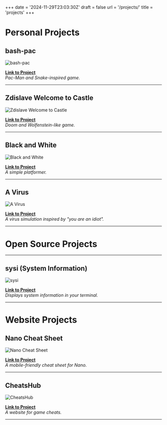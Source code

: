 +++
date = '2024-11-29T23:03:30Z'
draft = false
url = '/projects/'
title = 'projects'
+++
# Personal Projects

## bash-pac
![bash-pac](/hugo/images/project-images/bash-pac.png)

**[Link to Project](https://github.com/stuffbymax/bash-pac)**  
*Pac-Man and Snake-inspired game.*

---

## Zdislave Welcome to Castle
![Zdislave Welcome to Castle](/hugo/images/project-images/jK9v43.png)

**[Link to Project](https://stuff-by-max.itch.io/)**  
*Doom and Wolfenstein-like game.*

---

## Black and White
![Black and White](/hugo/images/project-images//black-white.png)

**[Link to Project](https://itch.io/e/11275490/stuff-by-max-updated-black-and-white)**  
*A simple platformer.*

---

## A Virus
![A Virus](/hugo/images/project-images/the-virus.png)

**[Link to Project](https://itch.io/event/20215678)**  
*A virus simulation inspired by "you are an idiot".*

---

# Open Source Projects

---

## sysi (System Information)
![sysi](/hugo/images/project-images/sysi-icon.png)

**[Link to Project](https://github.com/stuffbymax/)**  
*Displays system information in your terminal.*

---


# Website Projects

## Nano Cheat Sheet
![Nano Cheat Sheet](/hugo/images/project-images/nano-cheats-sheets.png)

**[Link to Project](https://github.com/stuffbymax/CheatsHub)**  
*A mobile-friendly cheat sheet for Nano.*

---


## CheatsHub
![CheatsHub](/hugo/images/project-images/cheats-hub.png)

**[Link to Project](https://stuffbymax.github.io/CheatsHub/)**  
*A website for game cheats.*

---
